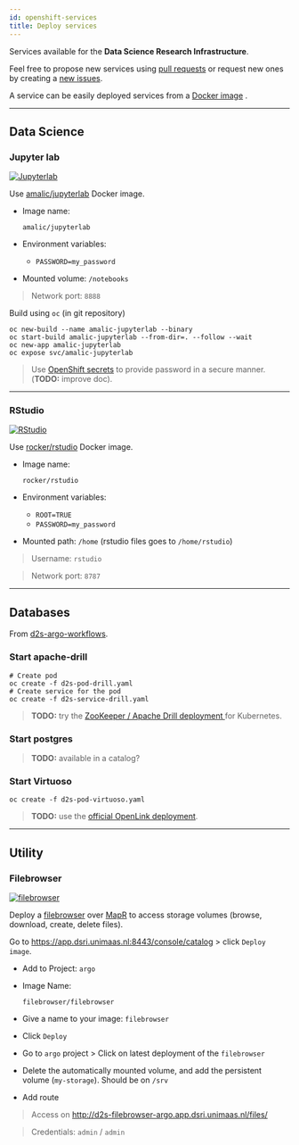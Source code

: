 ```yaml
---
id: openshift-services
title: Deploy services
---
```


Services available for the **Data Science Research Infrastructure**.

Feel free to propose new services using [pull requests](https://github.com/MaastrichtU-IDS/dsri-documentation/pulls) or request new ones by creating a [new issues](https://github.com/MaastrichtU-IDS/dsri-documentation/issues).

A service can be easily deployed services from a [Docker image](https://hub.docker.com/) .

---

## Data Science

### Jupyter lab

[![Jupyterlab](/dsri-documentation/img/jupyter_logo.png)](https://jupyter.org/)

Use [amalic/jupyterlab](https://hub.docker.com/r/amalic/jupyterlab/) Docker image.

* Image name:
  
  ```
  amalic/jupyterlab
  ```
  
* Environment variables:
  
  * `PASSWORD=my_password`
  
* Mounted volume: `/notebooks`

> Network port: `8888`

Build using `oc` (in git repository)

```shell
oc new-build --name amalic-jupyterlab --binary
oc start-build amalic-jupyterlab --from-dir=. --follow --wait
oc new-app amalic-jupyterlab
oc expose svc/amalic-jupyterlab
```

> Use [OpenShift secrets](/dsri-documentation/docs/openshift-secret) to provide password in a secure manner. (**TODO:** improve doc).

---

### RStudio

[![RStudio](/dsri-documentation/img/rstudio_logo.png)](https://rstudio.com/)

Use [rocker/rstudio](https://hub.docker.com/r/rocker/rstudio/) Docker image.

* Image name:
  
  ```
  rocker/rstudio
  ```

* Environment variables:
  * `ROOT=TRUE`
  * `PASSWORD=my_password`
* Mounted path: `/home` (rstudio files goes to `/home/rstudio`)

> Username: `rstudio`

> Network port: `8787`

---

## Databases

From [d2s-argo-workflows](https://github.com/MaastrichtU-IDS/data2services-argo-workflows).

### Start apache-drill

```shell
# Create pod
oc create -f d2s-pod-drill.yaml
# Create service for the pod
oc create -f d2s-service-drill.yaml
```

> **TODO:** try the [ZooKeeper / Apache Drill deployment ](https://github.com/Agirish/drill-containers/tree/master/kubernetes) for Kubernetes.

### Start postgres

> **TODO:** available in a catalog?

### Start Virtuoso

```shell
oc create -f d2s-pod-virtuoso.yaml
```

> **TODO:** use the [official OpenLink deployment](https://github.com/MaastrichtU-IDS/d2s-argo-workflows/blob/master/pods/d2s-pod-virtuoso7.yaml).

---

## Utility

### Filebrowser

[![filebrowser](/dsri-documentation/img/filebrowser_banner.svg)](https://filebrowser.xyz/)

Deploy a [filebrowser](https://hub.docker.com/r/filebrowser/filebrowser) over [MapR](https://mapr.com/) to access storage volumes (browse, download, create, delete files).

Go to https://app.dsri.unimaas.nl:8443/console/catalog > click `Deploy image`.

- Add to Project: `argo`

- Image Name:

  ```
  filebrowser/filebrowser 
  ```

- Give a name to your image: `filebrowser`

- Click `Deploy`

- Go to `argo` project > Click on latest deployment of the `filebrowser`

- Delete the automatically mounted volume, and add the persistent volume (`my-storage`). Should be on `/srv`

- Add route

> Access on http://d2s-filebrowser-argo.app.dsri.unimaas.nl/files/

> Credentials: `admin` / `admin`